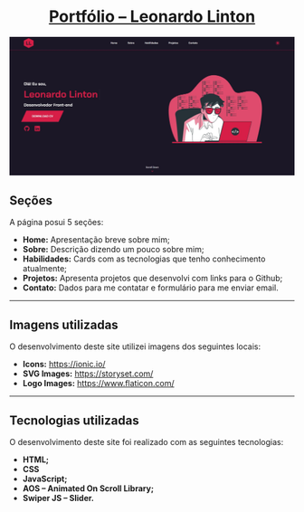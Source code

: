 <h1 align="center"><a href="https://leonardolinton.github.io/portfolio/">Portfólio – Leonardo Linton</a></h1>

![preview!](/assets/img/preview.jpg)

<h2>Seções</h2>

A página posui 5 seções:

- **Home:** Apresentação breve sobre mim;
- **Sobre:** Descrição dizendo um pouco sobre mim;
- **Habilidades:** Cards com as tecnologias que tenho conhecimento atualmente;
- **Projetos:** Apresenta projetos que desenvolvi com links para o Github;
- **Contato:** Dados para me contatar e formulário para me enviar email.
---
<h2>Imagens utilizadas</h2>

O desenvolvimento deste site utilizei imagens dos seguintes locais:

- **Icons:** https://ionic.io/
- **SVG Images:** https://storyset.com/
- **Logo Images:** https://www.flaticon.com/
---
<h2>Tecnologias utilizadas</h2>

O desenvolvimento deste site foi realizado com as seguintes tecnologias:

- **HTML;**
- **CSS**
- **JavaScript;**
- **AOS – Animated On Scroll Library;**
- **Swiper JS – Slider.**
